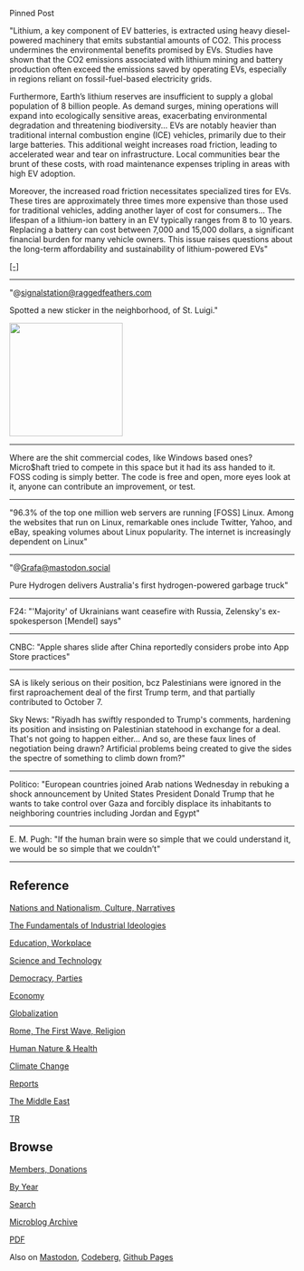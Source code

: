 
Pinned Post

"Lithium, a key component of EV batteries, is extracted using heavy
diesel-powered machinery that emits substantial amounts of CO2. This
process undermines the environmental benefits promised by EVs. Studies
have shown that the CO2 emissions associated with lithium mining and
battery production often exceed the emissions saved by operating EVs,
especially in regions reliant on fossil-fuel-based electricity grids.

Furthermore, Earth’s lithium reserves are insufficient to supply a
global population of 8 billion people. As demand surges, mining
operations will expand into ecologically sensitive areas, exacerbating
environmental degradation and threatening biodiversity... EVs are
notably heavier than traditional internal combustion engine (ICE)
vehicles, primarily due to their large batteries. This additional
weight increases road friction, leading to accelerated wear and tear
on infrastructure. Local communities bear the brunt of these costs,
with road maintenance expenses tripling in areas with high EV
adoption.

Moreover, the increased road friction necessitates specialized tires
for EVs. These tires are approximately three times more expensive than
those used for traditional vehicles, adding another layer of cost for
consumers... The lifespan of a lithium-ion battery in an EV typically
ranges from 8 to 10 years. Replacing a battery can cost between 7,000
and 15,000 dollars, a significant financial burden for many vehicle
owners. This issue raises questions about the long-term affordability
and sustainability of lithium-powered EVs"

[[-]](https://www.linkedin.com/pulse/case-hydrogen-over-lithium-powered-evs-j-dean-uwkcc/)

---

"@signalstation@raggedfeathers.com

Spotted a new sticker in the neighborhood, of St. Luigi."

<img width='200' src='https://cdn.masto.host/raggedfeathers/media_attachments/files/113/953/654/969/504/833/original/01ad4899348bf071.png'/>

---

Where are the shit commercial codes, like Windows based ones?
Micro$haft tried to compete in this space but it had its ass handed to
it. FOSS coding is simply better. The code is free and open, more eyes
look at it, anyone can contribute an improvement, or test.

---

"96.3% of the top one million web servers are running [FOSS]
Linux. Among the websites that run on Linux, remarkable ones include
Twitter, Yahoo, and eBay, speaking volumes about Linux popularity. The
internet is increasingly dependent on Linux"

---

"@Grafa@mastodon.social

Pure Hydrogen delivers Australia's first hydrogen-powered garbage
truck"

---

F24: "'Majority' of Ukrainians want ceasefire with Russia, Zelensky's
ex-spokesperson [Mendel] says"

---

CNBC: "Apple shares slide after China reportedly considers probe into
App Store practices"

---

SA is likely serious on their position, bcz Palestinians were ignored
in the first raproachement deal of the first Trump term, and that
partially contributed to October 7.

Sky News: "Riyadh has swiftly responded to Trump's comments, hardening
its position and insisting on Palestinian statehood in exchange for a
deal. That's not going to happen either... And so, are these faux
lines of negotiation being drawn? Artificial problems being created to
give the sides the spectre of something to climb down from?"

---

Politico: "European countries joined Arab nations Wednesday in
rebuking a shock announcement by United States President Donald Trump
that he wants to take control over Gaza and forcibly displace its
inhabitants to neighboring countries including Jordan and Egypt"

---

E. M. Pugh: "If the human brain were so simple that we could
understand it, we would be so simple that we couldn’t"

---

## Reference

[Nations and Nationalism, Culture, Narratives](0119/2013/02/nations-and-nationalism.html)

[The Fundamentals of Industrial Ideologies](0119/2011/04/fundamentals-of-industrial-ideologies.html)

[Education, Workplace](0119/2017/09/education-workplace.html)

[Science and Technology](0119/2018/09/science-technology.html)

[Democracy, Parties](0119/2016/11/democracy.html)

[Economy](2021/01/economy.html)

[Globalization](0119/2018/09/globalization.html)

[Rome, The First Wave, Religion](0119/2017/12/rome.html)

[Human Nature & Health](2020/07/human-nature.html)

[Climate Change](2022/01/climate.html)

[Reports](2021/01/reports.html)

[The Middle East](0119/2019/07/middleeast.html)

[TR](../tr/index.html)

## Browse

[Members, Donations](2022/08/members.html)

[By Year](years.html)

[Search](https://muratk5n.github.io/thirdwave/en/search.html)

[Microblog Archive](mbl/index.html)

[PDF](https://www.dropbox.com/scl/fi/8kl0sla1booo83zeb28dn/tw-all.pdf?rlkey=p9r319p8jbzak5du3dasju05y&st=28wknfsp&raw=1)

Also on 
[Mastodon](https://fosstodon.org/@muratk5n),
[Codeberg](https://muratk5n.codeberg.page/en/),
[Github Pages](https://muratk5n.github.io/thirdwave/en/)
